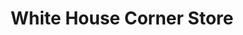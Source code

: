---
title: "White House Corner Store"
url: /huddleston/white-house-corner-store/
shop: convenience
---